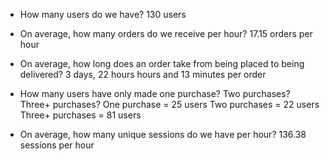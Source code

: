 - How many users do we have?
  130 users

- On average, how many orders do we receive per hour?
  17.15 orders per hour

- On average, how long does an order take from being placed to being delivered?
  3 days, 22 hours hours and 13 minutes per order

- How many users have only made one purchase? Two purchases? Three+ purchases?
  One purchase = 25 users
  Two purchases = 22 users
  Three+ purchases = 81 users

- On average, how many unique sessions do we have per hour?
  136.38 sessions per hour
